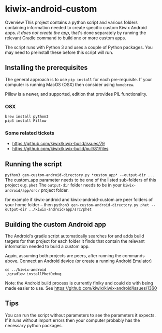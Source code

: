 # kiwix-android-custom
Overview
This project contains a python script and various folders containing information needed to create specific custom Kiwix Android apps. _It does *not* create the app_, that's done separately by running the relevant Gradle command to build one or more custom apps.

The script runs with Python 3 and uses a couple of Python packages. You may need to preinstall these before this script will run.

## Installing the prerequisites
The general approach is to use `pip install` for each pre-requisite. If your computer is running MacOS (OSX) then consider using `homebrew`. 

Pillow is a newer, and supported, edition that provides PIL functionality.

### OSX

```
brew install python3
pip3 install Pillow
```

### Some related tickets
- https://github.com/kiwix/kiwix-build/issues/79
- https://github.com/kiwix/kiwix-build/pull/81/files

## Running the script
`python3 gen-custom-android-directory.py *custom_app* --output-dir ...`
The custom_app parameter needs to be one of the listed sub-folders of this project e.g. `phet`
The `output-dir` folder needs to be in your `kiwix-android/app/src/` project folder.

for example if kiwix-android and kiwix-android-custom are peer folders of your home folder `~` then 
`python3 gen-custom-android-directory.py phet --output-dir ../kiwix-android/app/src/phet`

## Building the custom Android app  
The Android's gradle script automatically searches for and adds build targets for that project for each folder it finds that contain the relevant information needed to build a custom app. 

Again, assuming both projects are peers, after running the commands above. Connect an Android device (or create a running Android Emulator)

```
cd ../kiwix-android
./gradlew installPhetDebug
```

Note: the Android build process is currently finiky and could do with being made easier to use. See https://github.com/kiwix/kiwix-android/issues/1360 

## Tips
You can run the script without parameters to see the parameters it expects. If it runs without import errors then your computer probably has the necessary python packages.
